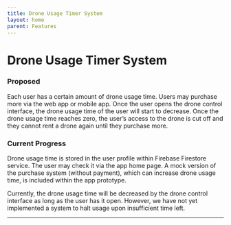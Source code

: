 ```yaml
---
title: Drone Usage Timer System
layout: home
parent: Features
---
```

# Drone Usage Timer System

### Proposed

Each user has a certain amount of drone usage time. Users may purchase more via the web app or mobile app. Once the user opens the drone control interface, the drone usage time of the user will start to decrease. Once the drone usage time reaches zero, the user’s access to the drone is cut off and they cannot rent a drone again until they purchase more.

### Current Progress

Drone usage time is stored in the user profile within Firebase Firestore service. The user may check it via the app home page. A mock version of the purchase system (without payment), which can increase drone usage time, is included within the app prototype.  
  
Currently, the drone usage time will be decreased by the drone control interface as long as the user has it open. However, we have not yet implemented a system to halt usage upon insufficient time left.


----

[Just the Docs]: https://just-the-docs.github.io/just-the-docs/
[GitHub Pages]: https://docs.github.com/en/pages
[README]: https://github.com/just-the-docs/just-the-docs-template/blob/main/README.md
[Jekyll]: https://jekyllrb.com
[GitHub Pages / Actions workflow]: https://github.blog/changelog/2022-07-27-github-pages-custom-github-actions-workflows-beta/
[use this template]: https://github.com/just-the-docs/just-the-docs-template/generate

